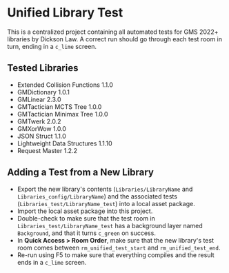 # Unified Library Test

This is a centralized project containing all automated tests for GMS 2022+ libraries by Dickson Law. A correct run should go through each test room in turn, ending in a `c_lime` screen.

## Tested Libraries

- Extended Collision Functions 1.1.0
- GMDictionary 1.0.1
- GMLinear 2.3.0
- GMTactician MCTS Tree 1.0.0
- GMTactician Minimax Tree 1.0.0
- GMTwerk 2.0.2
- GMXorWow 1.0.0
- JSON Struct 1.1.0
- Lightweight Data Structures 1.1.10
- Request Master 1.2.2

## Adding a Test from a New Library

- Export the new library's contents (`Libraries/LibraryName` and `Libraries_config/LibraryName`) and the associated tests (`Libraries_test/LibraryName_test`) into a local asset package.
- Import the local asset package into this project.
- Double-check to make sure that the test room in `Libraries_test/LibraryName_test` has a background layer named `Background`, and that it turns `c_green` on success.
- In **Quick Access > Room Order**, make sure that the new library's test room comes between `rm_unified_test_start` and `rm_unified_test_end`.
- Re-run using F5 to make sure that everything compiles and the result ends in a `c_lime` screen.

